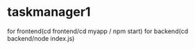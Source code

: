 # taskmanager1
for frontend(cd frontend/cd myapp / npm start) 
for backend(cd backend/node index.js)
